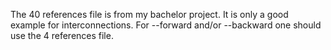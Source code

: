 The 40 references file is from my bachelor project. It is only a good example for interconnections. For --forward and/or --backward one should use the 4 references file.